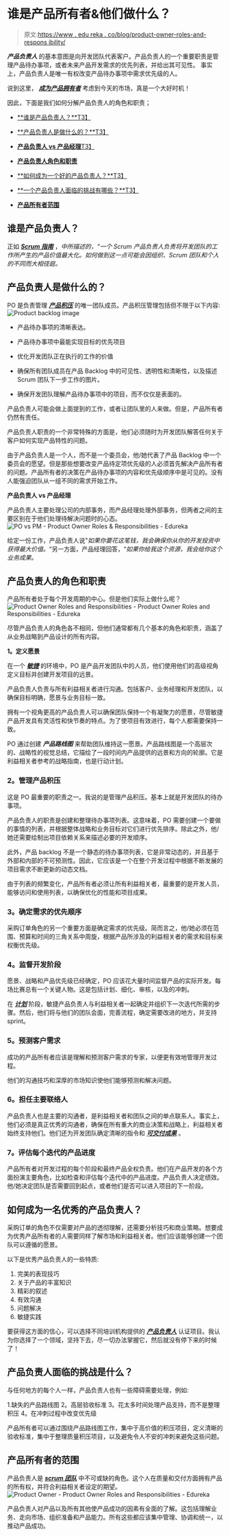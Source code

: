 # 谁是产品所有者&他们做什么？

> 原文:[https://www . edu reka . co/blog/product-owner-roles-and-respons ibility/](https://www.edureka.co/blog/product-owner-roles-and-responsibilities/)

***产品负责人*** 的基本意图是向开发团队代表客户。产品负责人的一个重要职责是管理产品待办事项，或者未来产品开发需求的优先列表，并给出其可见性。 事实上，产品负责人是唯一有权改变产品待办事项中需求优先级的人。

说到这里， [***成为产品拥有者***](https://www.edureka.co/cspo-certification-training) 考虑到今天的市场，真是一个大好时机！

因此，下面是我们如何分解产品负责人的角色和职责；

*   [**谁是产品负责人？**T3】](#whoisaproductowner)

*   [**产品负责人是做什么的？**T3】](#whatdoesaproductownerdo)

*   [**产品负责人 vs 产品经理**T3】](#productownervsproductmanager)

*   [**产品负责人角色和职责**](#productownerrolesandresponsibilities)

*   [**如何成为一个好的产品负责人？**T3】](#howtobecomeagoodproductowner)

*   [**一个产品负责人面临的挑战有哪些？**T3】](#challenges)

*   [**产品所有者范围**](#scope)

## 谁是产品负责人？

正如  ***[Scrum 指南](https://www.scrumguides.org/)*** ，*中所描述的，“一个 Scrum 产品负责人负责将开发团队的工作所产生的产品价值最大化。如何做到这一点可能会因组织、Scrum 团队和个人的不同而大相径庭。*

## 产品负责人是做什么的？

PO 是负责管理 [***产品积压***](https://www.edureka.co/blog/scrum-methodology/#scrumartefacts) 的唯一团队成员。产品积压管理包括但不限于以下内容:![Product backlog image ](../Images/27f5bd34661858b0491aeb24eaa38eb2.png)

*   产品待办事项的清晰表达。
*   产品待办事项中最能实现目标的优先项目

*   优化开发团队正在执行的工作的价值

*   确保所有团队成员在产品 Backlog 中的可见性、透明性和清晰性，以及描述 Scrum 团队下一步工作的图片。

*   确保开发团队理解产品待办事项中的项目，而不仅仅是表面的。

产品负责人可能会做上面提到的工作，或者让团队里的人来做。但是，产品所有者仍然有责任。

产品负责人职责的一个非常特殊的方面是，他们必须随时为开发团队解答任何关于客户如何实现产品特性的问题。

由于产品负责人是一个人，而不是一个委员会，他/她代表了产品 Backlog 中一个委员会的愿望。但是那些想要改变产品待定项优先级的人必须首先解决产品所有者的问题。产品所有者的决策在产品待办事项的内容和优先级顺序中是可见的。没有人能强迫团队从一组不同的需求开始工作。

**产品负责人 vs 产品经理**

产品负责人主要处理公司的内部事务，而产品经理处理外部事务，但两者之间的主要区别在于他们处理待解决问题时的心态。 ![PO vs PM - Product Owner Roles & Responsibilities - Edureka](../Images/8fac1e13aca1a5108c0c177d6422e6b5.png)

给定一份工作，产品负责人说"*如果你要花这笔钱，我会确保你从你的开发投资中获得最大价值。*“另一方面，产品经理回答，“*如果你给我这个资源，我会给你这个业务成果。*

## **产品负责人的角色和职责**

产品所有者处于每个开发周期的中心。但是他们实际上做什么呢？![Product Owner Roles and Responsibilities - Product Owner Roles and Responsibilities - Edureka](../Images/c9385c07d30a918633b4c4acc5bad7a4.png)

尽管产品负责人的角色各不相同，但他们通常都有几个基本的角色和职责，涵盖了从业务战略到产品设计的所有内容。

**1。定义愿景**

在一个 [***敏捷***](https://www.edureka.co/blog/agile-project-management/) 的环境中，PO 是产品开发团队中的人员，他们使用他们的高级视角定义目标并创建开发项目的远景。

产品负责人负责与所有利益相关者进行沟通。包括客户、业务经理和开发团队，以确保目标明确，愿景与业务目标一致。

拥有一个视角更高的产品负责人可以确保团队保持一个有凝聚力的愿景，尽管敏捷产品开发具有灵活性和快节奏的特点。为了使项目有效进行，每个人都需要保持一致。

PO 通过创建 ***产品路线图*** 来帮助团队维持这一愿景。产品路线图是一个高层次的、战略性的视觉总结，它描绘了一段时间内产品提供的远景和方向的轮廓。它是利益相关者参考的战略指南，也是行动计划。

### **2。管理产品积压**

这是 PO 最重要的职责之一。我说的是管理产品积压。基本上就是开发团队的待办事项。

产品负责人的职责是创建和整理待办事项列表。这意味着，PO 需要创建一个要做的事情的列表，并根据整体战略和业务目标对它们进行优先排序。除此之外，他/她还需要绘制出项目依赖关系来描述必要的开发顺序。

此外，产品 backlog 不是一个静态的待办事项列表，它是非常动态的，并且基于外部和内部的不可预测性。因此，它应该是一个在整个开发过程中根据不断发展的项目需求不断更新的动态文档。

由于列表的频繁变化，产品所有者必须让所有利益相关者，最重要的是开发人员，能够访问和使用列表，以确保优化的性能和项目成果。

### **3。确定需求的优先顺序**

采购订单角色的另一个重要方面是确定需求的优先级。简而言之，他/她必须在范围、预算和时间的三角关系中周旋，根据产品所涉及的利益相关者的需求和目标来权衡优先级。

### **4。监督开发阶段**

愿景、战略和产品优先级已经确定，PO 应该花大量时间监督产品的实际开发。每场比赛总有一个关键人物。这是包括计划、细化、审核，以及[](https://www.edureka.co/blog/scrum-methodology/#whatisasprint)的冲刺。

在 [***计划***](https://www.edureka.co/blog/sprint-plans/) 阶段，敏捷产品负责人与利益相关者一起确定并组织下一次迭代所需的步骤。然后，他们将与他们的团队会面，完善流程，确定需要改进的地方，并支持 sprint。

### **5。预测客户需求**

成功的产品所有者应该是理解和预测客户需求的专家，以便更有效地管理开发过程。

他们的沟通技巧和深厚的市场知识使他们能够预测和解决问题。

### **6。担任主要联络人**

产品负责人也是主要的沟通者，是利益相关者和团队之间的单点联系人。事实上，他们必须是真正优秀的沟通者，确保在所有重大的商业决策和战略上，利益相关者始终支持他们。他们还为开发团队确定清晰的指令和 [***可交付成果***](https://www.edureka.co/blog/sprint-plans/#sprintgoal) 。

### **7。评估每个迭代的产品进度**

产品所有者对开发过程的每个阶段和最终产品全权负责。他们在产品开发的各个方面扮演主要角色，比如检查和评估每个迭代中的产品进度。产品负责人决定绩效。他/她决定团队是否需要回到起点，或者他们是否可以进入项目的下一阶段。

## **如何成为一名优秀的产品负责人？**

采购订单的角色不仅需要对产品的透彻理解，还需要分析技巧和商业策略。想要成为优秀产品所有者的人需要同样了解市场和利益相关者。他们应该能够创建一个团队可以遵循的愿景。

以下是优秀产品负责人的一些特质:

1.  完美的表现技巧
2.  关于产品的丰富知识
3.  精彩的叙述
4.  有效沟通
5.  问题解决
6.  敏捷实践

要获得这方面的信心，可以选择不同培训机构提供的 [***产品负责人***](https://www.edureka.co/blog/how-to-become-a-certified-scrum-product-owner/) 认证项目。我认为你选择了一个领域，坚持下去，尽一切办法掌握它，然后就没有停下来的时候了！

## 产品负责人面临的挑战是什么？

与任何地方的每个人一样，产品负责人也有一些障碍需要处理，例如:

1.缺失的产品路线图 2。高层验收标准 3。花太多时间处理产品支持，而不是整理积压 4。在冲刺过程中改变优先级

产品所有者可以通过围绕产品路线图工作，集中于高价值的积压项目，定义清晰的验收标准，集中于整理质量积压项目，以及避免令人不安的冲刺来避免这些问题。

## **产品所有者的范围**

产品负责人是 [***scrum 团队***](https://www.edureka.co/blog/what-is-scrum/#ScrumTeam) 中不可或缺的角色。这个人在质量和交付方面拥有产品的所有权，并符合利益相关者设定的期望。![Product Owner - Product Owner Roles and Responsibilities - Edureka](../Images/adc417476d7552c91a99c6825b0935ff.png)

产品负责人对产品以及所有其他使产品成功的因素有全面的了解。这包括理解业务、走向市场、组织准备和产品能力。所有这些都应该集中管理、协调和统一，以推动产品成功。